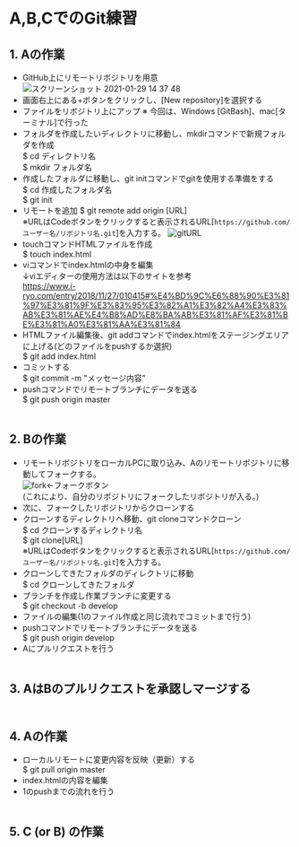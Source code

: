 # A,B,CでのGit練習
## 1. Aの作業
   * GitHub上にリモートリボジトリを用意
   ![スクリーンショット 2021-01-29 14 37 48](https://user-images.githubusercontent.com/78012223/106419912-e5528b80-649c-11eb-9071-867958ed4902.png)
   * 画面右上にある+ボタンをクリックし、[New repository]を選択する
   * ファイルをリボジトリ上にアップ
   ※ 今回は、Windows [GitBash]、mac[ターミナル]で行った
   * フォルダを作成したいディレクトリに移動し、mkdirコマンドで新規フォルダを作成<br>
     $ cd ディレクトリ名<br>
     $ mkdir フォルダ名<br>
   * 作成したフォルダに移動し、git initコマンドでgitを使用する準備をする<br>
     $ cd 作成したフォルダ名<br>
     $ git init<br>
   * リモートを追加
     $ git remote add origin [URL]<br>
     ※URLはCodeボタンをクリックすると表示されるURL[`https://github.com/ユーザー名/リポジトリ名.git`]を入力する。
![gitURL](https://user-images.githubusercontent.com/78012223/106419964-04511d80-649d-11eb-99a6-7a5b623d0289.png)
   * touchコマンドHTMLファイルを作成<br>
     $ touch index.html<br>
   * viコマンドでindex.htmlの中身を編集<br>
     ↓viエディターの使用方法は以下のサイトを参考<br>
https://www.i-ryo.com/entry/2018/11/27/010415#%E4%BD%9C%E6%88%90%E3%81%97%E3%81%9F%E3%83%95%E3%82%A1%E3%82%A4%E3%83%AB%E3%81%AE%E4%B8%AD%E8%BA%AB%E3%81%AF%E3%81%BE%E3%81%A0%E3%81%AA%E3%81%84<br>
   * HTMLファイル編集後、git addコマンドでindex.htmlをステージングエリアに上げる(どのファイルをpushするか選択)<br>
     $ git add index.html<br>
   * コミットする<br>
     $ git commit -m "メッセージ内容"<br>
   * pushコマンドでリモートブランチにデータを送る<br>
     $ git push origin master<br><br>
## 2. Bの作業
   * リモートリボジトリをローカルPCに取り込み、Aのリモートリボジトリに移動してフォークする。<br>
   ![fork](https://user-images.githubusercontent.com/78012223/106416815-a836cb00-6495-11eb-95fb-ec59fbd01a91.png)←フォークボタン<br>
   (これにより、自分のリボジトリにフォークしたリボジトリが入る。)
   * 次に、フォークしたリボジトリからクローンする
   * クローンするディレクトリへ移動、git cloneコマンドクローン<br>
     $ cd クローンするディレクトリ名<br>
     $ git clone[URL]<br>
     ※URLはCodeボタンをクリックすると表示されるURL[`https://github.com/ユーザー名/リポジトリ名.git`]を入力する。
   * クローンしてきたフォルダのディレクトリに移動<br>
     $ cd クローンしてきたフォルダ<br>
   * ブランチを作成し作業ブランチに変更する<br>
     $ git checkout -b develop<br>
   * ファイルの編集(1のファイル作成と同じ流れでコミットまで行う)<br>
   * pushコマンドでリモートブランチにデータを送る<br>
     $ git push origin develop<br>
   * Aにプルリクエストを行う<br><br>
## 3. AはBのプルリクエストを承認しマージする<br><br>
## 4. Aの作業
   * ローカルリモートに変更内容を反映（更新）する<br>
     $ git pull origin master<br>
   * index.htmlの内容を編集
   * 1のpushまでの流れを行う<br><br>
## 5. C (or B) の作業

